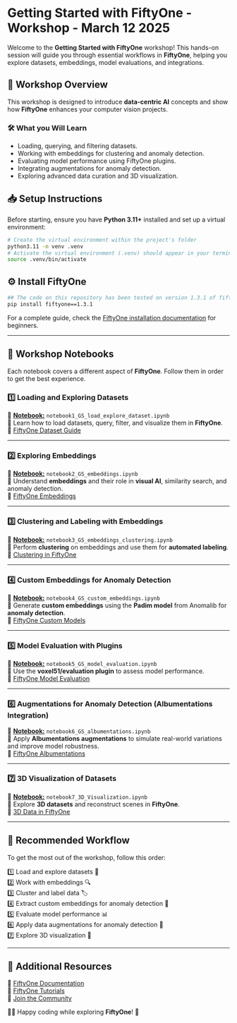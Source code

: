 # Getting Started with FiftyOne - Workshop - March 12 2025

Welcome to the **Getting Started with FiftyOne** workshop! This hands-on session will guide you through essential workflows in **FiftyOne**, helping you explore datasets, embeddings, model evaluations, and integrations.

## 🚀 Workshop Overview
This workshop is designed to introduce **data-centric AI** concepts and show how **FiftyOne** enhances your computer vision projects.

### **🛠 What you Will Learn**
- Loading, querying, and filtering datasets.
- Working with embeddings for clustering and anomaly detection.
- Evaluating model performance using FiftyOne plugins.
- Integrating augmentations for anomaly detection.
- Exploring advanced data curation and 3D visualization.

## 📥 Setup Instructions
Before starting, ensure you have **Python 3.11+** installed and set up a virtual environment:

```bash
# Create the virtual environment within the project's folder
python3.11 -m venv .venv
# Activate the virtual environment (.venv) should appear in your terminal window afterwards
source .venv/bin/activate
```
## ⚙️ Install FiftyOne 
```bash
## The code on this repository has been tested on version 1.3.1 of fiftyone
pip install fiftyone==1.3.1
```
For a complete guide, check the [FiftyOne installation documentation](https://github.com/voxel51/fiftyone-examples?tab=readme-ov-file#-prerequisites-for-beginners-) for beginners.

---

## 📂 Workshop Notebooks

Each notebook covers a different aspect of **FiftyOne**. Follow them in order to get the best experience.

### **1️⃣ Loading and Exploring Datasets**  
📌 [**Notebook:**](https://github.com/paularamo/awesome-fiftyone/blob/main/getting-started-90min-workshop/notebook1_GS_load_explore_dataset.ipynb) `notebook1_GS_load_explore_dataset.ipynb`  
🔹 Learn how to load datasets, query, filter, and visualize them in **FiftyOne**.  
🔗 [FiftyOne Dataset Guide](https://voxel51.com/docs/fiftyone/user_guide/dataset_creation/index.html)

---

### **2️⃣ Exploring Embeddings**  
📌 [**Notebook:**](https://github.com/paularamo/awesome-fiftyone/blob/main/getting-started-90min-workshop/notebook2_GS_embeddings.ipynb) `notebook2_GS_embeddings.ipynb`  
🔹 Understand **embeddings** and their role in **visual AI**, similarity search, and anomaly detection.  
🔗 [FiftyOne Embeddings](https://docs.voxel51.com/brain.html#visualizing-embeddings)

---

### **3️⃣ Clustering and Labeling with Embeddings**  
📌 [**Notebook:**](https://github.com/paularamo/awesome-fiftyone/blob/main/getting-started-90min-workshop/notebook3_GS_embeddings_clustering.ipynb) `notebook3_GS_embeddings_clustering.ipynb`  
🔹 Perform **clustering** on embeddings and use them for **automated labeling**.  
🔗 [Clustering in FiftyOne](https://docs.voxel51.com/tutorials/clustering.html?highlight=clustering)

---

### **4️⃣ Custom Embeddings for Anomaly Detection**  
📌 [**Notebook:**](https://github.com/paularamo/awesome-fiftyone/blob/main/getting-started-90min-workshop/notebook4_GS_custom_embeddings.ipynb) `notebook4_GS_custom_embeddings.ipynb`  
🔹 Generate **custom embeddings** using the **Padim model** from Anomalib for **anomaly detection**.  
🔗 [FiftyOne Custom Models](https://docs.voxel51.com/model_zoo/index.html)

---

### **5️⃣ Model Evaluation with Plugins**  
📌 [**Notebook:**](https://github.com/paularamo/awesome-fiftyone/blob/main/getting-started-90min-workshop/notebook5_GS_model_evaluation.ipynb) `notebook5_GS_model_evaluation.ipynb`  
🔹 Use the **voxel51/evaluation plugin** to assess model performance.  
🔗 [FiftyOne Model Evaluation](https://voxel51.com/docs/fiftyone/user_guide/evaluation.html)

---

### **6️⃣ Augmentations for Anomaly Detection (Albumentations Integration)**  
📌 [**Notebook:**](https://github.com/paularamo/awesome-fiftyone/blob/main/getting-started-90min-workshop/notebook6_GS_albumentations.ipynb) `notebook6_GS_albumentations.ipynb`  
🔹 Apply **Albumentations augmentations** to simulate real-world variations and improve model robustness.  
🔗 [FiftyOne Albumentations](https://voxel51.com/docs/fiftyone/integrations/albumentations.html)

---

### **7️⃣ 3D Visualization of Datasets**  
📌 [**Notebook:**](https://github.com/paularamo/awesome-fiftyone/blob/main/getting-started-90min-workshop/notebook7_3D_Visualization.ipynb) `notebook7_3D_Visualization.ipynb`  
🔹 Explore **3D datasets** and reconstruct scenes in **FiftyOne**.  
🔗 [3D Data in FiftyOne](https://voxel51.com/blog/computer-vision-3d-detections-fiftyone-tips-and-tricks-september-29th-2023/)


---

## 🔄 Recommended Workflow
To get the most out of the workshop, follow this order:

1️⃣ Load and explore datasets 📂  
2️⃣ Work with embeddings 🔍  
3️⃣ Cluster and label data 🏷️  
4️⃣ Extract custom embeddings for anomaly detection 🚀  
5️⃣ Evaluate model performance 📊  
6️⃣ Apply data augmentations for anomaly detection 🎨  
7️⃣ Explore 3D visualization 🔭  


---

## 📖 Additional Resources
🔗 [FiftyOne Documentation](https://voxel51.com/docs/fiftyone/)  
🔗 [FiftyOne Tutorials](https://voxel51.com/docs/fiftyone/tutorials/index.html)  
🔗 [Join the Community](https://discord.com/invite/fiftyone-community)  

👩‍💻 Happy coding while exploring **FiftyOne**! 🚀

